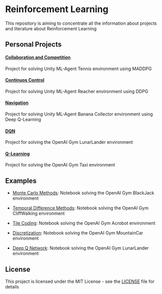 # Reinforcement Learning

This repository is aiming to concentrate all the information about projects and literature about Reinforcement Learning


## Personal Projects


#### [Collaboration and Competition](https://github.com/fernandofsilva/Tennis)
Project for solving Unity ML-Agent Tennis environment using MADDPG

#### [Continuos Control](https://github.com/fernandofsilva/Reacher)
Project for solving Unity ML-Agent Reacher environment using DDPG

#### [Navigation](https://github.com/fernandofsilva/Banana_Collector)
Project for solving Unity ML-Agent Banana Collector environment using Deep Q-Learning

#### [DQN](https://github.com/fernandofsilva/LunarLander)
Project for solving the OpenAI Gym LunarLander environment

#### [Q-Learning](https://github.com/fernandofsilva/Taxi)
Project for solving the OpenAI Gym Taxi environment



## Examples

- [Monte Carlo Methods](https://github.com/fernandofsilva/Reinforcement_Learning/blob/main/notebooks/mc/Monte_Carlo.ipynb): 
Notebook solving the OpenAI Gym BlackJack environment

- [Temporal Difference Methods](https://github.com/fernandofsilva/Reinforcement_Learning/blob/main/notebooks/td/Temporal_Difference.ipynb): 
Notebook solving the OpenAI Gym CliffWalking environment

- [Tile Coding](https://github.com/fernandofsilva/Reinforcement_Learning/blob/main/notebooks/tile/Tile_Coding.ipynb): 
Notebook solving the OpenAI Gym Acrobot environment

- [Discretization](https://github.com/fernandofsilva/Reinforcement_Learning/blob/main/notebooks/discretization/Discretization.ipynb): 
Notebook solving the OpenAI Gym MountainCar environment

- [Deep Q Network](https://github.com/fernandofsilva/Reinforcement_Learning/blob/main/notebooks/dqn/Deep_Q_Network.ipynb): 
Notebook solving the OpenAI Gym LunarLander environment



## License
This project is licensed under the MIT License - see the [LICENSE](https://github.com/fernandofsilva/Reinforcement_Learning/blob/main/LICENSE) file for details
